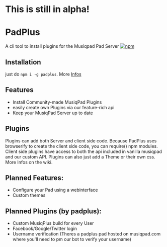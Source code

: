 # This is still in alpha!

# PadPlus

A cli tool to install plugins for the Musiqpad Pad Server
[![npm](https://img.shields.io/npm/explodingcamera/padplus.svg)]()

## Installation

just do `npm i -g padplus`. More [Infos](https://github.com/explodingcamera/padplus/wiki/Installing-PadPlus)

## Features

- Install Community-made MusiqPad Plugins
- easily create own Plugins via our feature-rich api
- Keep your MusiqPad Server up to date

## Plugins

Plugins can add both Server and client side code. Because PadPlus uses browserify to create the client side code, you can require() npm modules. Client side plugins have access to both the api included in vanilla musiqpad and our custom API. Plugins can also just add a Theme or their own css. More Infos on the wiki.

## Planned Features:

- Configure your Pad using a webinterface
- Custom themes

## Planned Plugins (by padplus):

- Custom MusiqPlus build for every User
- Facebook/Google/Twitter login
- Username verification (Theres a padplus pad hosted on musiqpad.com where you'll need to pm our bot to verify your username)
